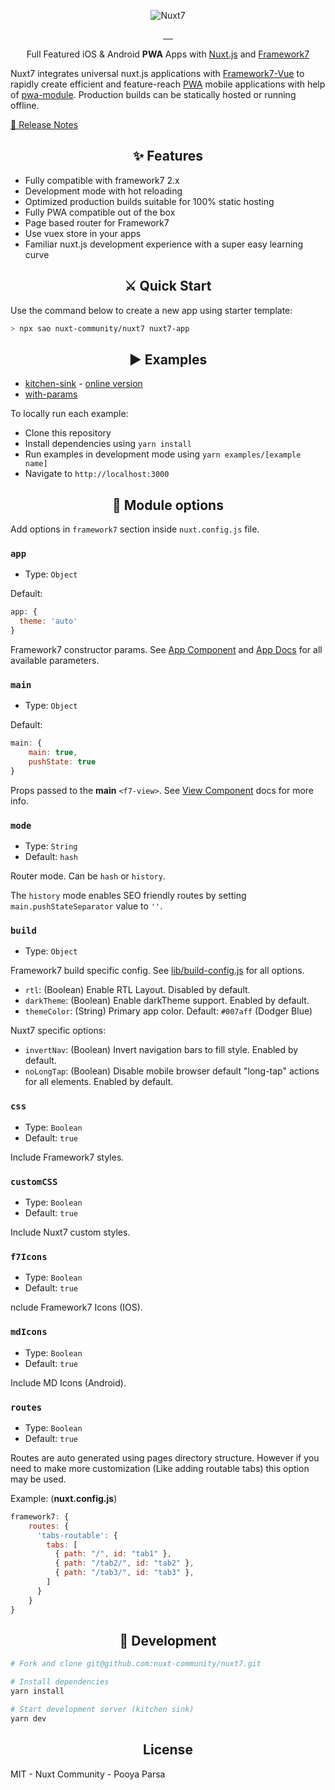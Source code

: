 <p align="center">
    <img src="https://github.com/nuxt-community/nuxt7/raw/master/.assets/nuxt7.png" alt="Nuxt7">
</p>

<p align="center">
<a href="https://david-dm.org/nuxt-community/nuxt7">
    <img alt="" src="https://david-dm.org/nuxt-community/nuxt7/status.svg?style=flat-square">
</a>
<a href="https://npmjs.com/package/nuxt7">
    <img alt="" src="https://img.shields.io/npm/v/nuxt7/latest.svg?style=flat-square">
</a>
<a href="https://npmjs.com/package/nuxt7">
    <img alt="" src="https://img.shields.io/npm/dt/nuxt7.svg?style=flat-square">
</a>
<a href="https://circleci.com/gh/nuxt-community/nuxt7">
    <img alt="" src="https://img.shields.io/circleci/project/github/nuxt-community/nuxt7/master.svg?style=flat-square">
</a>
<a href="https://standardjs.com">
    <img alt="" src="https://img.shields.io/badge/code_style-standard-brightgreen.svg?style=flat-square">
</a>
</p>

<p align="center">
Full Featured iOS & Android <strong>PWA</strong> Apps with <a href="https://nuxtjs.org">Nuxt.js</a> and <a href="https://framework7.io">Framework7</a>
<br>
</p>

Nuxt7 integrates universal nuxt.js applications with [Framework7](https://framework7.io/)[-Vue](https://framework7.io/vue)
to rapidly create efficient and feature-reach [PWA](https://developers.google.com/web/progressive-web-apps) mobile applications with help of [pwa-module](https://github.com/nuxt-community/pwa-module). Production builds can be statically hosted or running offline.

<a href="./CHANGELOG.md">📖 Release Notes</a>

<h2 align="center">✨ Features</h2>

* Fully compatible with framework7 2.x
* Development mode with hot reloading
* Optimized production builds suitable for 100% static hosting
* Fully PWA compatible out of the box
* Page based router for Framework7
* Use vuex store in your apps
* Familiar nuxt.js development experience with a super easy learning curve

<h2 align="center">⚔️ Quick Start</h2>

Use the command below to create a new app using starter template:

```bash
> npx sao nuxt-community/nuxt7 nuxt7-app
```

<h2 align="center">▶️ Examples</h2>

* [kitchen-sink](./examples/kitchen-sink) - [online version](https://nuxt7.cf)
* [with-params](./examples/with-params)

To locally run each example:

* Clone this repository
* Install dependencies using `yarn install`
* Run examples in development mode using `yarn examples/[example name]`
* Navigate to `http://localhost:3000`

<h2 align="center">🔧 Module options</h2>

Add options in `framework7` section inside `nuxt.config.js` file.

### `app`

- Type: `Object`

Default:

```js
app: {
  theme: 'auto'
}
```

Framework7 constructor params. See [App Component](https://framework7.io/vue/app.html) and [App Docs](https://framework7.io/docs/app.html) for all available parameters.

### `main`

- Type: `Object`

Default:

```js
main: {
    main: true,
    pushState: true
}
```

Props passed to the **main** `<f7-view>`. See [View Component](https://framework7.io/vue/view.html) docs for more info.

### `mode`

- Type: `String`
- Default: `hash`

Router mode. Can be `hash` or `history`.

The `history` mode enables SEO friendly routes by setting `main.pushStateSeparator` value to `''`.

### `build`

- Type: `Object`

Framework7 build specific config. See [lib/build-config.js](lib/build-config.js) for all options.

- `rtl`: (Boolean) Enable RTL Layout. Disabled by default.
- `darkTheme`: (Boolean) Enable darkTheme support. Enabled by default.
- `themeColor`: (String) Primary app color. Default: `#007aff` (Dodger Blue)

Nuxt7 specific options:

- `invertNav`: (Boolean) Invert navigation bars to fill style. Enabled by default.
- `noLongTap`: (Boolean) Disable mobile browser default "long-tap" actions for all elements. Enabled by default.

### `css`

- Type: `Boolean`
- Default: `true`

Include Framework7 styles.

### `customCSS`

- Type: `Boolean`
- Default: `true`

Include Nuxt7 custom styles.


### `f7Icons`

- Type: `Boolean`
- Default: `true`

nclude Framework7 Icons (IOS).

### `mdIcons`

- Type: `Boolean`
- Default: `true`

Include MD Icons (Android).

### `routes`

- Type: `Boolean`
- Default: `true`

Routes are auto generated using pages directory structure.
However if you need to make more customization (Like adding routable tabs) this option may be used.

Example: (**nuxt.config.js**)

```js
framework7: {
    routes: {
      'tabs-routable': {
        tabs: [
          { path: "/", id: "tab1" },
          { path: "/tab2/", id: "tab2" },
          { path: "/tab3/", id: "tab3" },
        ]
      }
    }
}
```

<h2 align="center">🍳 Development</h2>

```bash
# Fork and clone git@github.com:nuxt-community/nuxt7.git

# Install dependencies
yarn install

# Start development server (kitchen sink)
yarn dev
```

<h2 align="center">License</h2>

MIT - Nuxt Community - Pooya Parsa
